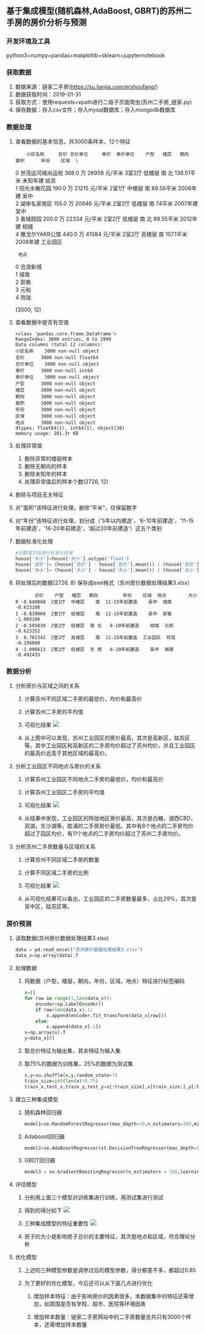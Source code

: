 ## 基于集成模型(随机森林,AdaBoost, GBRT)的苏州二手房的房价分析与预测

### 开发环境及工具

python3+numpy+pandas+matplotlib+sklearn+jupyternotebook

### 获取数据

1. 数据来源：链家二手房(https://su.lianjia.com/ershoufang/)
2. 数据获取时间：2019-01-31
3. 获取方式：使用requests+xpath进行二级子页面爬虫(苏州二手房_链家.py)
4. 保存数据：存入csv文件；存入mysql数据库；存入mongodb数据库

### 数据处理

1. 查看数据的基本信息，共3000条样本，12个特征

           小区名称     总价 总价单位     单价  单价单位    户型   楼层   朝向        面积      年份    区域  \

      0   世茂运河城尚运苑  368.0    万  26958  元/平米  3室2厅  低楼层  南 北  136.51平米    未知年建    姑苏   
      1     阳光水榭花园  190.0    万  21215  元/平米  2室1厅  中楼层    南   89.56平米  2006年建    吴中   
      2     湖岸名家南区  155.0    万  20946  元/平米  2室2厅  低楼层    南      74平米  2007年建    吴中   
      3       香城颐园  200.0    万  22334  元/平米  2室2厅  低楼层  南 北   89.55平米  2012年建    相城   
      4  雅戈尔YAKR公馆  440.0    万  41084  元/平米  2室2厅  高楼层    南   107.1平米  2008年建  工业园区   
    
        地点  
      0  沧浪新城  
      1    城南  
      2    郭巷  
      3    元和  
      4    玲珑   

   (3000, 12)

2. 查看数据中是否有空值

   ```
   <class 'pandas.core.frame.DataFrame'>
   RangeIndex: 3000 entries, 0 to 2999
   Data columns (total 12 columns):
   小区名称    3000 non-null object
   总价      3000 non-null float64
   总价单位    3000 non-null object
   单价      3000 non-null int64
   单价单位    3000 non-null object
   户型      3000 non-null object
   楼层      3000 non-null object
   朝向      3000 non-null object
   面积      3000 non-null object
   年份      3000 non-null object
   区域      3000 non-null object
   地点      3000 non-null object
   dtypes: float64(1), int64(1), object(10)
   memory usage: 281.3+ KB
   ```

3. 处理异常值

   1. 删除异常的楼层样本
   2. 删除无朝向的样本
   3. 删除未知年的样本
   4. 处理异常值后的样本个数(2726, 12)

4. 删除与项目无关特征

5. 对”面积“该特征进行处理，删除”平米“，仅保留数字

6. 对“年份”该特征进行处理，划分成（'5年以内建造'，'6-10年前建造'，'11-15年前建造'，'16-20年前建造'，'超过20年前建造'）这五个类别

7. 数据标准化处理

   ```python
   #对数值字段进行标准化处理
   house['大小']=house['大小'].astype('float')
   house['总价']= (house['总价'] - house['总价'].mean()) / (house['总价'].std())
   house['大小']= (house['大小'] - house['大小'].mean()) / (house['大小'].std())
   ```

8. 将处理后的数据(2726, 8) 保存成exel格式（苏州房价数据处理结果3.xlsx）

   ```
          总价    户型   楼层   朝向         年份    区域  地点        大小
   0 -0.649888  2室1厅  中楼层    南  11-15年前建造    吴中  城南 -0.623108
   1 -0.839060  2室2厅  低楼层    南  11-15年前建造    吴中  郭巷 -1.003166
   2 -0.595839  2室2厅  低楼层  南 北   6-10年前建造    相城  元和 -0.623352
   3  0.701342  2室2厅  高楼层    南  11-15年前建造  工业园区  玲珑 -0.194688
   4 -1.006613  2室2厅  低楼层  东 西   6-10年前建造    吴中  城南 -0.492433
   ```

### 数据分析

1. 分析房价与区域之间的关系
   1. 计算苏州不同区域二手房的最低价，均价和最高价
   2. 计算苏州二手房的平均值
   3. 可视化结果
   ![](https://github.com/silencesong/DataAnalysis/blob/master/%E8%8B%8F%E5%B7%9E%E4%BA%8C%E6%89%8B%E6%88%BF%E5%88%86%E6%9E%90/images/Region%26Unitprice.png)
   
   4. 从上图中可以发现，苏州工业园区的房价最高，其次是高新区，姑苏区等。其中工业园区和高新区的二手房均价超过了苏州均价，并且工业园区的最高价远高于其他区域的最高价。
2. 分析工业园区不同地点与房价的关系
   1. 计算苏州工业园区不同地点二手房的最低价，均价和最高价
   2. 计算苏州工业园区二手房的平均值
   3. 可视化结果
   ![](https://github.com/silencesong/DataAnalysis/blob/master/%E8%8B%8F%E5%B7%9E%E4%BA%8C%E6%89%8B%E6%88%BF%E5%88%86%E6%9E%90/images/DistrictPrice.png)
   
   4. 从结果中发现，工业园区的玲珑地区房价最高，其次是白糖，湖西CBD，双湖，东沙湖等，胜浦的二手房房价最低。其中有8个地点的二手房均价超过了园区均价，有11个地点的二手房均价超过了苏州二手房均价。
3. 分析苏州二手房数量与区域的关系
   1. 计算苏州不同区域二手房的数量
   2. 计算不同区域二手房的比例
   3. 可视化结果
   ![](https://github.com/silencesong/DataAnalysis/blob/master/%E8%8B%8F%E5%B7%9E%E4%BA%8C%E6%89%8B%E6%88%BF%E5%88%86%E6%9E%90/images/Region%26Num2.png)
   
   4. 从可视化结果可以看出，工业园区的二手房数量最多，占比29%，其次是吴中区，姑苏区等。

### 房价预测

1. 读取数据(苏州房价数据处理结果3.xlsx)

   ```python
   data = pd.read_excel("苏州房价数据处理结果3.xlsx")
   data_x=np.array(data).T
   ```

2. 处理数据

   1. 将数据（户型，楼层，朝向，年份，区域，地点）特征进行标签编码

      ```python
      x=[]
      for row in range(1,len(data_x)):
          encoder=sp.LabelEncoder()
          if row<len(data_x)-1:
              x.append(encoder.fit_transform(data_x[row]))
          else:
              x.append(data_x[-1])
      x=np.array(x).T
      y=data_x[0]
      ```

   2. 取总价特征为输出集，其余特征为输入集

   3. 取75%的数据为训练集，25%的数据为测试集

      ```python
      x,y=su.shuffle(x,y,random_state=7)
      train_size=int(len(x)*0.75)
      train_x,test_x,train_y,test_y=x[:train_size],x[train_size:],y[:train_size],y[train_size:]
      ```

3. 建立三种集成模型

   1. 随机森林回归器

      ```python
      model1=se.RandomForestRegressor(max_depth=10,n_estimators=200,min_samples_split=2)
      ```

   2. Adaboost回归器

      ```python
      model2=se.AdaBoostRegressor(st.DecisionTreeRegressor(max_depth=10),n_estimators=400,random_state=7)
      ```

   3. GBDT回归器

      ```python
      model3 = se.GradientBoostingRegressor(n_estimators = 100,learning_rate=0.2)
      ```

4. 评估模型

   1. 分别用上面三个模型对训练集进行训练，用测试集进行测试
   2. 得到的得分如下
   ![](https://github.com/silencesong/DataAnalysis/blob/master/%E8%8B%8F%E5%B7%9E%E4%BA%8C%E6%89%8B%E6%88%BF%E5%88%86%E6%9E%90/images/score.jpg)
   
   3. 三种集成模型的特征重要性
   ![](https://github.com/silencesong/DataAnalysis/blob/master/%E8%8B%8F%E5%B7%9E%E4%BA%8C%E6%89%8B%E6%88%BF%E5%88%86%E6%9E%90/images/feature.png)
   
   4. 房子的大小是影响房子总价的主要特征，其次是地点和区域，符合理论分析

5. 优化模型

   1. 上述的三种模型参数是调参过后的模型参数，得分都差不多，都超过0.85

   2. 为了更好的优化模型，今后还可以从下面几点进行优化

      1. 增加样本特征：由于影响房价的因素很多，本数据集中的特征还需增加，如周围是否有学校、超市、医院等环境因素

      2. 增加样本数量：链家二手房网站中的二手房数量总共只有3000个样本，还需增加样本数量





